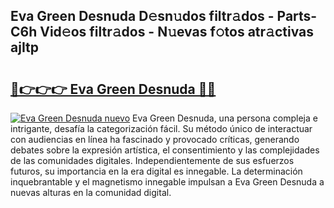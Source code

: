 ## Eva Green Desnuda D𝚎sn𝚞dos filtr𝚊dos - Parts-C6h Vid𝚎os filtr𝚊dos - N𝚞evas f𝚘tos atr𝚊ctivas ajItp

# <h2><a href="http://mb9tt7.tromn.icu/?c=Eva+Green+Desnuda">🔗👉👉👉 Eva Green Desnuda 🔗🔗</a></h2>

[![Eva Green Desnuda nuevo](https://i.imgur.com/pEAQMta.gif)](http://mb9tt7.tromn.icu/?c=Eva+Green+Desnuda)
Eva Green Desnuda, una persona compleja e intrigante, desafía la categorización fácil. Su método único de interactuar con audiencias en línea ha fascinado y provocado críticas, generando debates sobre la expresión artística, el consentimiento y las complejidades de las comunidades digitales. Independientemente de sus esfuerzos futuros, su importancia en la era digital es innegable. La determinación inquebrantable y el magnetismo innegable impulsan a Eva Green Desnuda a nuevas alturas en la comunidad digital.
